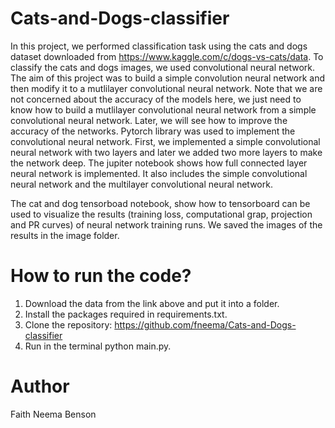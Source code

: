 # Cats-and-Dogs-classifier
In this project, we performed classification task using the cats and dogs dataset downloaded from https://www.kaggle.com/c/dogs-vs-cats/data. To classify the cats and dogs images, we used convolutional neural network. The aim of this project was to build a simple convolution neural network and then modify it to a mutlilayer convolutional neural network. Note that we are not concerned about the accuracy of the models here, we just need to know how to build a mutlilayer convolutional neural network from a simple convolutional neural network. Later, we will see how to improve the accuracy of the networks. Pytorch library was used to implement the convolutional neural network. First, we implemented a simple convolutional neural network with two layers and later we added two more layers to make the network deep.
The jupiter notebook shows how full connected layer neural network is implemented. It also includes the simple convolutional neural network and the multilayer convolutional neural network. 

The cat and dog tensorboad notebook, show how to tensorboard can be used to visualize the results (training loss, computational grap, projection and PR curves) of neural network training runs. We saved the images of the results in the image folder.


# How to run the code?
1. Download the data from the link above and put it into a folder.
2. Install the packages required in requirements.txt.
3. Clone the repository: https://github.com/fneema/Cats-and-Dogs-classifier
4. Run in the terminal python main.py.

# Author 
Faith Neema Benson
